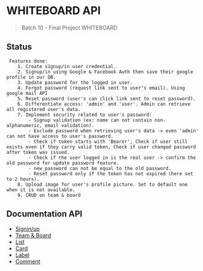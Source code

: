 # WHITEBOARD API
> Batch 10 - Final Project WHITEBOARD

## Status 

     Features done:
        1. Create signup/in user credential.
        2. Signup/in using Google & Facebook Auth then save their google profile in our DB.
        3. Update password for the logged in user.
        4. Forgot password (request link sent to user's email). Using google mail API
        5. Reset password (user's can click link sent to reset password).
        6. Differentiate access: 'admin' and 'user'. Admin can retrieve all registered user's data.
        7. Implement security related to user's password:
            - Signup validation (ex: name can not contain non-alphanumeric, email validation).
            - Exclude password when retrieving user's data -> even 'admin' can not have access to user's password.
            - Check if token starts with 'Bearer', Check if user still exists even if they carry valid token, Check if user changed password after token was issued.
            - Check if the user logged in is the real user -> confirm the old password for update password feature.
            - new_password can not be equal to the old password.
            - Reset password only if the token has not expired (here set to 2 hours).
        8. Upload image for user's profile picture. Set to default one when it is not available.
        9. CRUD on team & board

## Documentation API
- [Signin/up](https://documenter.getpostman.com/view/14122416/TWDTNz7p)
- [Team & Board](https://documenter.getpostman.com/view/13078438/Tz5jg1y9)
- [List](https://documenter.getpostman.com/view/13866425/TWDfCY9n)
- [Card](https://documenter.getpostman.com/view/13866425/Tz5iAgm7)
- [Label](https://documenter.getpostman.com/view/13883114/Tz5iBgpp)
- [Comment](https://documenter.getpostman.com/view/13883114/Tz5jczV6)
